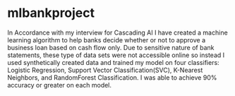 # mlbankproject

In Accordance with my interview for Cascading AI I have created a machine learning algorithm to help banks decide whether or not to approve a business loan based on cash flow only. Due to sensitive nature of bank statements, these type of data sets were not accessible online so instead I used synthetically created data and trained my model on four classifiers: Logistic Regression, Support Vector Classification(SVC), K-Nearest Neighbors, and RandomForest Classification. I was able to achieve 90% accuracy or greater on each model. 
